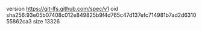 version https://git-lfs.github.com/spec/v1
oid sha256:93e05b07408c012e849825b9f4d765c47d137efc714981b7ad2d631055862ca3
size 13326
